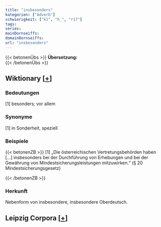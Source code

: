 ```yaml
---
title: "insbesonders"
kategorien: ["Adverb"]
schwierigkeit: ["k1", "h_", "r17"]
tags:
series:
mainDornseiffs:
domainDornseiffs:
url: "insbesonders"
---
```


{{< betonenÜbs >}}
**Übersetzung:**  
{{< /betonenÜbs >}}

## Wiktionary [[+](https://de.wiktionary.org/wiki/insbesonders)]

### Bedeutungen
[1] besonders; vor allem  

### Synonyme
[1] in Sonderheit, speziell  

### Beispiele
{{< betonenZB >}}
[1] „Die österreichischen Vertretungsbehörden haben […] insbesonders bei der Durchführung von Erhebungen und bei der Gewährung von Mindestsicherungsleistungen mitzuwirken.“ (§ 20 Mindestsicherungsgesetz)  

{{< /betonenZB >}}
### Herkunft
Nebenform von insbesondere, insbesondere Oberdeutsch.  


## Leipzig Corpora [[+](https://corpora.uni-leipzig.de/en/res?word=insbesonders&corpusId=deu_newscrawl-public_2018)]

